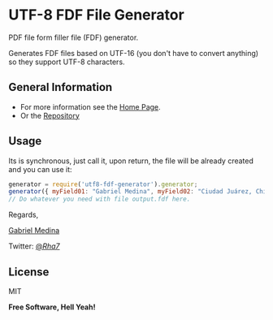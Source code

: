 UTF-8 FDF File Generator
========================

PDF file form filler file (FDF) generator.

Generates FDF files based on UTF-16 (you don't have to convert anything) so they support UTF-8 characters.

General Information
-------------------

- For more information see the [Home Page].
- Or the [Repository]

Usage
-----

Its is synchronous, just call it, upon return, the file will be already created and you can use it:

``` JavaScript
generator = require('utf8-fdf-generator').generator;
generator({ myField01: "Gabriel Medina", myField02: "Ciudad Juárez, Chihuahua, México" }, "output.fdf");
// Do whatever you need with file output.fdf here.
```

[Home Page]:http://rhaseventh.blogspot.mx/2014/04/node-js-pdf-fill-from-fdf-with-utf-16.html
[Repository]:https://github.com/Rhaseven7h/utf8-fdf-generator

Regards,

[Gabriel Medina] 

Twitter: [@_Rha7_]

[Gabriel Medina]:mailto:rha7.com@gmail.com
[@_Rha7_]:https://twitter.com/_Rha7_
License
----
MIT

**Free Software, Hell Yeah!**

